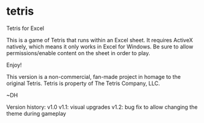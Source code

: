 # tetris
Tetris for Excel

This is a game of Tetris that runs within an Excel sheet.  It requires ActiveX natively, which means it only works in Excel for Windows.
Be sure to allow permissions/enable content on the sheet in order to play.

Enjoy!

This version is a non-commercial, fan-made project in homage to the original Tetris. Tetris is property of The Tetris Company, LLC.

~DH

Version history:
v1.0
v1.1: visual upgrades
v1.2: bug fix to allow changing the theme during gameplay

